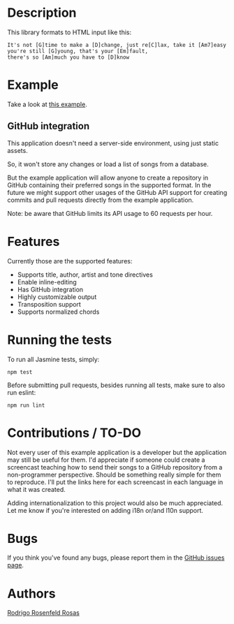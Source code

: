 Description
===========

This library formats to HTML input like this:

    It's not [G]time to make a [D]change, just re[C]lax, take it [Am7]easy
    you're still [G]young, that's your [Em]fault,
    there's so [Am]much you have to [D]know

Example
=======

Take a look at [this example](http://rosenfeld.github.com/chords-processor).

GitHub integration
------------------

This application doesn't need a server-side environment, using just static assets.

So, it won't store any changes or load a list of songs from a database.

But the example application will allow anyone to create a repository in GitHub containing
their preferred songs in the supported format. In the future we might support other
usages of the GitHub API support for creating commits and pull requests directly from the
example application.

Note: be aware that GitHub limits its API usage to 60 requests per hour.

Features
========

Currently those are the supported features:

- Supports title, author, artist and tone directives
- Enable inline-editing
- Has GitHub integration
- Highly customizable output
- Transposition support
- Supports normalized chords

Running the tests
=================

To run all Jasmine tests, simply:

    npm test

Before submitting pull requests, besides running all tests, make sure to also
run eslint:

    npm run lint

Contributions / TO-DO
====================

Not every user of this example application is a developer but the application may still be
useful for them. I'd appreciate if someone could create a screencast teaching how to send
their songs to a GitHub repository from a non-programmer perspective. Should be something
really simple for them to reproduce. I'll put the links here for each screencast in each
language in what it was created.

Adding internationalization to this project would also be much appreciated. Let me
know if you're interested on adding i18n or/and l10n support.

Bugs
====

If you think you've found any bugs, please report them in the
[GitHub issues page](https://github.com/rosenfeld/chords-processor/issues).

Authors
=======

[Rodrigo Rosenfeld Rosas](http://rosenfeld.page)

